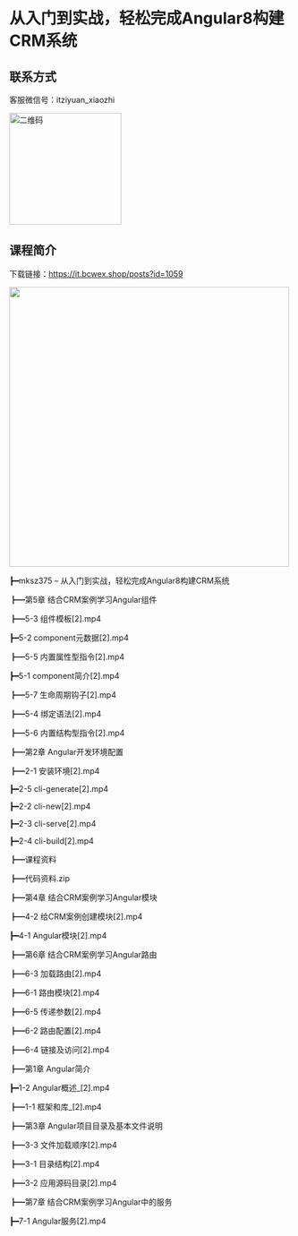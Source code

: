 # 从入门到实战，轻松完成Angular8构建CRM系统

## 联系方式

客服微信号：itziyuan_xiaozhi

<img src="https://ziyuanyun.oss-cn-guangzhou.aliyuncs.com/common/20240614073449/666b82192834a.jpg" width="200" height="200" alt="二维码">

## 课程简介

下载链接：https://it.bcwex.shop/posts?id=1059

<img src="https://ziyuanyun.oss-cn-guangzhou.aliyuncs.com/yun/20240515153604/664465e4c63a8.jpg" width="500" alt="">

  ┣━mksz375 &#8211; 从入门到实战，轻松完成Angular8构建CRM系统

 ┣━第5章 结合CRM案例学习Angular组件

 ┣━5-3 组件模板[2].mp4

 ┣━5-2 component元数据[2].mp4

 ┣━5-5 内置属性型指令[2].mp4

 ┣━5-1 component简介[2].mp4

 ┣━5-7 生命周期钩子[2].mp4

 ┣━5-4 绑定语法[2].mp4

 ┣━5-6 内置结构型指令[2].mp4

 ┣━第2章 Angular开发环境配置

 ┣━2-1 安装环境[2].mp4

 ┣━2-5 cli-generate[2].mp4

 ┣━2-2 cli-new[2].mp4

 ┣━2-3 cli-serve[2].mp4

 ┣━2-4 cli-build[2].mp4

 ┣━课程资料

 ┣━代码资料.zip

 ┣━第4章 结合CRM案例学习Angular模块

 ┣━4-2 给CRM案例创建模块[2].mp4

 ┣━4-1 Angular模块[2].mp4

 ┣━第6章 结合CRM案例学习Angular路由

 ┣━6-3 加载路由[2].mp4

 ┣━6-1 路由模块[2].mp4

 ┣━6-5 传递参数[2].mp4

 ┣━6-2 路由配置[2].mp4

 ┣━6-4 链接及访问[2].mp4

 ┣━第1章 Angular简介

 ┣━1-2 Angular概述_[2].mp4

 ┣━1-1 框架和库_[2].mp4

 ┣━第3章 Angular项目目录及基本文件说明

 ┣━3-3 文件加载顺序[2].mp4

 ┣━3-1 目录结构[2].mp4

 ┣━3-2 应用源码目录[2].mp4

 ┣━第7章 结合CRM案例学习Angular中的服务

 ┣━7-1 Angular服务[2].mp4

  